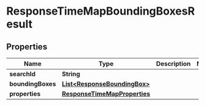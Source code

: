 

# ResponseTimeMapBoundingBoxesResult

## Properties

Name | Type | Description | Notes
------------ | ------------- | ------------- | -------------
**searchId** | **String** |  | 
**boundingBoxes** | [**List&lt;ResponseBoundingBox&gt;**](ResponseBoundingBox.md) |  | 
**properties** | [**ResponseTimeMapProperties**](ResponseTimeMapProperties.md) |  | 



